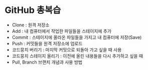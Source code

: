 # GitHub 총복습

- Clone : 원격 저장소
- Add : 내 컴퓨터에서 작업한 파일들을 스테이지에 추가
- Commit : 스테이지에 올라온 파일들을 가지고 내 컴퓨터에 저장(Save)
- Push : 커밋들을 원격 저장소에 업로드
- 코드뭉치 버리기 : 마지막 커밋으로 되돌아 가고 싶을 때 사용
- 코드뭉치 스테이지 올리기 : 이전에 올린 내용들을 다시 추가하고 싶을 때
- Pull, Branch 브랜치 개념과 사용 방법
